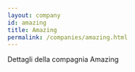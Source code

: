 ```yaml
---
layout: company
id: amazing
title: Amazing
permalink: /companies/amazing.html
---
```


Dettagli della compagnia Amazing